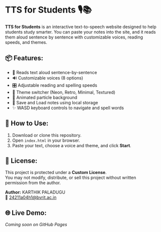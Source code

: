 # TTS for Students 🎙️📚

**TTS for Students** is an interactive text-to-speech website designed to help students study smarter. You can paste your notes into the site, and it reads them aloud sentence by sentence with customizable voices, reading speeds, and themes.

## 📦 Features:
- 📖 Reads text aloud sentence-by-sentence  
- 🔊 Customizable voices (8 options)  
- 🎛️ Adjustable reading and spelling speeds  
- 🎨 Theme switcher (Neon, Retro, Minimal, Textured)  
- 🎇 Animated particle background  
- 💾 Save and Load notes using local storage  
- ✨ WASD keyboard controls to navigate and spell words  

## 🚀 How to Use:
1. Download or clone this repository.
2. Open `index.html` in your browser.
3. Paste your text, choose a voice and theme, and click **Start**.

## 📜 License:
This project is protected under a **Custom License**.  
You may not modify, distribute, or sell this project without written permission from the author.

**Author:** KARTHIK PALADUGU  
📧 24211a04h1@bvrit.ac.in  

## 🌐 Live Demo:
*Coming soon on GitHub Pages*

